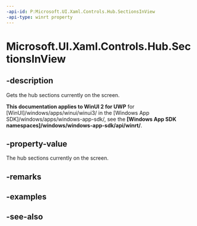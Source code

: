 ```yaml
---
-api-id: P:Microsoft.UI.Xaml.Controls.Hub.SectionsInView
-api-type: winrt property
---
```


<!-- Property syntax
public Windows.Foundation.Collections.IVector<Windows.UI.Xaml.Controls.HubSection> SectionsInView { get; }
-->

# Microsoft.UI.Xaml.Controls.Hub.SectionsInView

## -description
Gets the hub sections currently on the screen.

**This documentation applies to WinUI 2 for UWP** for [WinUI]/windows/apps/winui/winui3/ in the [Windows App SDK]/windows/apps/windows-app-sdk/, see the **[Windows App SDK namespaces]/windows/windows-app-sdk/api/winrt/**.

## -property-value
The hub sections currently on the screen.

## -remarks

## -examples

## -see-also
